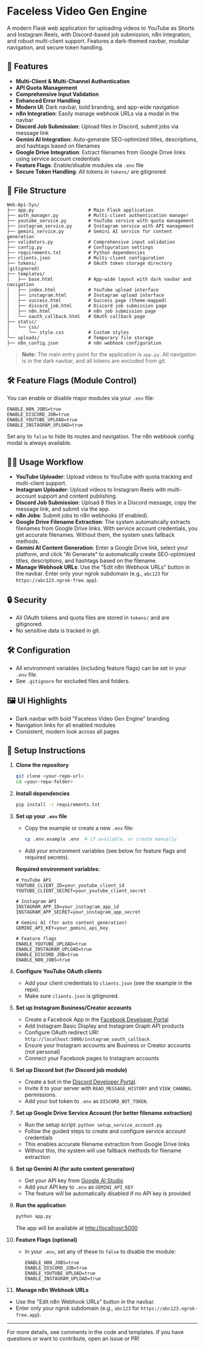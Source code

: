 # Faceless Video Gen Engine

A modern Flask web application for uploading videos to YouTube as Shorts and Instagram Reels, with Discord-based job submission, n8n integration, and robust multi-client support. Features a dark-themed navbar, modular navigation, and secure token handling.

## 🚀 Features

- **Multi-Client & Multi-Channel Authentication**
- **API Quota Management**
- **Comprehensive Input Validation**
- **Enhanced Error Handling**
- **Modern UI**: Dark navbar, bold branding, and app-wide navigation
- **n8n Integration**: Easily manage webhook URLs via a modal in the navbar
- **Discord Job Submission**: Upload files in Discord, submit jobs via message link
- **Gemini AI Integration**: Auto-generate SEO-optimized titles, descriptions, and hashtags based on filenames
- **Google Drive Integration**: Extract filenames from Google Drive links using service account credentials
- **Feature Flags**: Enable/disable modules via `.env` file
- **Secure Token Handling**: All tokens in `tokens/` are gitignored

## 📁 File Structure

```
Web-Api-Sys/
├── app.py                    # Main Flask application
├── auth_manager.py           # Multi-client authentication manager
├── youtube_service.py        # YouTube service with quota management
├── instagram_service.py      # Instagram service with API management
├── gemini_service.py         # Gemini AI service for content generation
├── validators.py             # Comprehensive input validation
├── config.py                 # Configuration settings
├── requirements.txt          # Python dependencies
├── clients.json              # Multi-client configuration
├── tokens/                   # OAuth token storage directory (gitignored)
├── templates/
│   ├── base.html             # App-wide layout with dark navbar and navigation
│   ├── index.html            # YouTube upload interface
│   ├── instagram.html        # Instagram upload interface
│   ├── success.html          # Success page (theme-mapped)
│   ├── discord_job.html      # Discord job submission page
│   ├── n8n.html              # n8n job submission page
│   └── oauth_callback.html   # OAuth callback page
├── static/
│   └── css/
│       └── style.css         # Custom styles
└── uploads/                  # Temporary file storage
├── n8n_config.json           # n8n webhook configuration
```

> **Note:** The main entry point for the application is `app.py`. All navigation is in the dark navbar, and all tokens are excluded from git.

## 🛠️ Feature Flags (Module Control)

You can enable or disable major modules via your `.env` file:

```
ENABLE_N8N_JOBS=true
ENABLE_DISCORD_JOB=true
ENABLE_YOUTUBE_UPLOAD=true
ENABLE_INSTAGRAM_UPLOAD=true
```

Set any to `false` to hide its routes and navigation. The n8n webhook config modal is always available.

## 🧑‍💻 Usage Workflow

- **YouTube Uploader**: Upload videos to YouTube with quota tracking and multi-client support.
- **Instagram Uploader**: Upload videos to Instagram Reels with multi-account support and content publishing.
- **Discord Job Submission**: Upload 8 files in a Discord message, copy the message link, and submit via the app.
- **n8n Jobs**: Submit jobs to n8n webhooks (if enabled).
- **Google Drive Filename Extraction**: The system automatically extracts filenames from Google Drive links. With service account credentials, you get accurate filenames. Without them, the system uses fallback methods.
- **Gemini AI Content Generation**: Enter a Google Drive link, select your platform, and click "AI Generate" to automatically create SEO-optimized titles, descriptions, and hashtags based on the filename.
- **Manage Webhook URLs**: Use the "Edit n8n Webhook URLs" button in the navbar. Enter only your ngrok subdomain (e.g., `abc123` for `https://abc123.ngrok-free.app`).

## 🔒 Security
- All OAuth tokens and quota files are stored in `tokens/` and are gitignored.
- No sensitive data is tracked in git.

## 🛠️ Configuration
- All environment variables (including feature flags) can be set in your `.env` file.
- See `.gitignore` for excluded files and folders.

## 🖼️ UI Highlights
- Dark navbar with bold "Faceless Video Gen Engine" branding
- Navigation links for all enabled modules
- Consistent, modern look across all pages

## 🏁 Setup Instructions

1. **Clone the repository**
   ```bash
   git clone <your-repo-url>
   cd <your-repo-folder>
   ```

2. **Install dependencies**
   ```bash
   pip install -r requirements.txt
   ```

3. **Set up your `.env` file**
   - Copy the example or create a new `.env` file:
     ```bash
     cp .env.example .env  # if available, or create manually
     ```
   - Add your environment variables (see below for feature flags and required secrets).
   
   **Required environment variables:**
   ```
   # YouTube API
   YOUTUBE_CLIENT_ID=your_youtube_client_id
   YOUTUBE_CLIENT_SECRET=your_youtube_client_secret
   
   # Instagram API
   INSTAGRAM_APP_ID=your_instagram_app_id
   INSTAGRAM_APP_SECRET=your_instagram_app_secret
   
   # Gemini AI (for auto content generation)
   GEMINI_API_KEY=your_gemini_api_key
   
   # Feature flags
   ENABLE_YOUTUBE_UPLOAD=true
   ENABLE_INSTAGRAM_UPLOAD=true
   ENABLE_DISCORD_JOB=true
   ENABLE_N8N_JOBS=true
   ```

4. **Configure YouTube OAuth clients**
   - Add your client credentials to `clients.json` (see the example in the repo).
   - Make sure `clients.json` is gitignored.

5. **Set up Instagram Business/Creator accounts**
   - Create a Facebook App in the [Facebook Developer Portal](https://developers.facebook.com/)
   - Add Instagram Basic Display and Instagram Graph API products
   - Configure OAuth redirect URI: `http://localhost:5000/instagram_oauth_callback`
   - Ensure your Instagram accounts are Business or Creator accounts (not personal)
   - Connect your Facebook pages to Instagram accounts

6. **Set up Discord bot (for Discord job module)**
   - Create a bot in the [Discord Developer Portal](https://discord.com/developers/applications).
   - Invite it to your server with `READ_MESSAGE_HISTORY` and `VIEW_CHANNEL` permissions.
   - Add your bot token to `.env` as `DISCORD_BOT_TOKEN`.

7. **Set up Google Drive Service Account (for better filename extraction)**
   - Run the setup script: `python setup_service_account.py`
   - Follow the guided steps to create and configure service account credentials
   - This enables accurate filename extraction from Google Drive links
   - Without this, the system will use fallback methods for filename extraction

8. **Set up Gemini AI (for auto content generation)**
   - Get your API key from [Google AI Studio](https://makersuite.google.com/app/apikey)
   - Add your API key to `.env` as `GEMINI_API_KEY`
   - The feature will be automatically disabled if no API key is provided

8. **Run the application**
   ```bash
   python app.py
   ```
   The app will be available at [http://localhost:5000](http://localhost:5000)

9. **Feature Flags (optional)**
   - In your `.env`, set any of these to `false` to disable the module:
     ```
     ENABLE_N8N_JOBS=true
     ENABLE_DISCORD_JOB=true
     ENABLE_YOUTUBE_UPLOAD=true
     ENABLE_INSTAGRAM_UPLOAD=true
     ```

10. **Manage n8n Webhook URLs**
   - Use the "Edit n8n Webhook URLs" button in the navbar.
   - Enter only your ngrok subdomain (e.g., `abc123` for `https://abc123.ngrok-free.app`).

---

For more details, see comments in the code and templates. If you have questions or want to contribute, open an issue or PR! 
